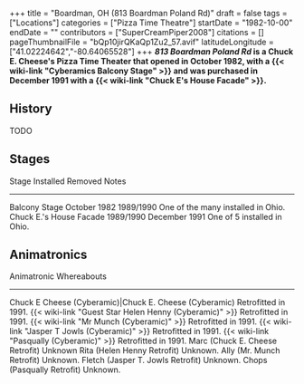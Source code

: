 +++
title = "Boardman, OH (813 Boardman Poland Rd)"
draft = false
tags = ["Locations"]
categories = ["Pizza Time Theatre"]
startDate = "1982-10-00"
endDate = ""
contributors = ["SuperCreamPiper2008"]
citations = []
pageThumbnailFile = "bQp10jirQKaQp1Zu2_57.avif"
latitudeLongitude = ["41.02224642","-80.64065528"]
+++
***813 Boardman Poland Rd* is a Chuck E. Cheese's Pizza Time Theater that opened in October 1982, with a {{< wiki-link "Cyberamics Balcony Stage" >}} and was purchased in December 1991 with a {{< wiki-link "Chuck E's House Facade" >}}.**

## History

TODO

## Stages

  Stage                      Installed      Removed         Notes
  -------------------------- -------------- --------------- ------------------------------------
  Balcony Stage              October 1982   1989/1990       One of the many installed in Ohio.
  Chuck E.'s House Facade   1989/1990      December 1991   One of 5 installed in Ohio.

## Animatronics

  Animatronic                                                  Whereabouts
  ------------------------------------------------------------ ----------------------
  Chuck E Cheese (Cyberamic)|Chuck E. Cheese (Cyberamic)      Retrofitted in 1991.
  {{< wiki-link "Guest Star Helen Henny (Cyberamic)" >}}   Retrofitted in 1991.
  {{< wiki-link "Mr Munch (Cyberamic)" >}}                 Retrofitted in 1991.
  {{< wiki-link "Jasper T Jowls (Cyberamic)" >}}           Retrofitted in 1991.
  {{< wiki-link "Pasqually (Cyberamic)" >}}                Retrofitted in 1991.
  Marc (Chuck E. Cheese Retrofit)                              Unknown
  Rita (Helen Henny Retrofit)                                  Unknown.
  Ally (Mr. Munch Retrofit)                                    Unknown.
  Fletch (Jasper T. Jowls Retrofit)                            Unknown.
  Chops (Pasqually Retrofit)                                   Unknown.
